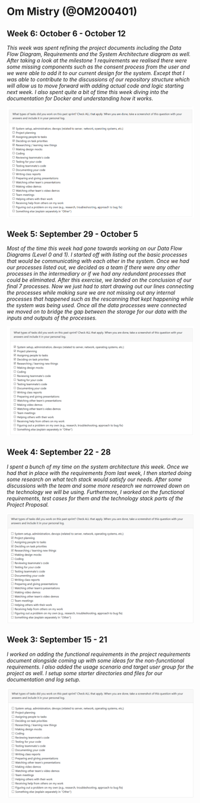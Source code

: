 # Om Mistry (@OM200401)

## Week 6: October 6 - October 12

*This week was spent refining the project documents including the Data Flow Diagram, Requirements and the System Architecture diagram as well. After taking a look at the milestone 1 requirements we realised there were some missing components such as the consent process from the user and we were able to add it to our current design for the system. Except that I was able to contribute to the discussions of our repository structure which will allow us to move forward with adding actual code and logic starting next week. I also spent quite a bit of time this week diving into the documentation for Docker and understanding how it works.*

![Tasks Completed](./assets/omistry_Week6.png)

## Week 5: September 29 - October 5

*Most of the time this week had gone towards working on our Data Flow Diagrams (Level 0 and 1). I started off with listing out the basic processes that would be communicating with each other in the system. Once we had our processes listed out, we decided as a team if there were any other processes in the intermediary or if we had any redundant processes that could be eliminated. After this exercise, we landed on the conclusion of our final 7 processes. Now we just had to start drawing out our lines connecting the processes while making sure we are not missing out any internal processes that happened such as the rescanning that kept happening while the system was being used. Once all the data processes were connected we moved on to bridge the gap between the storage for our data with the inputs and outputs of the processes.*

![Tasks Completed](./assets/omistry_Week5.png)

## Week 4: September 22 - 28

*I spent a bunch of my time on the system architecture this week. Once we had that in place with the requirements from last week, I then started doing some research on what tech stack would satisfy our needs. After some discussions with the team and some more research we narrowed down on the technology we will be using. Furthermore, I worked on the functional requirements, test cases for them and the technology stack parts of the Project Proposal.*

![Tasks Completed](./assets/omistry_Week4.png)

## Week 3: September 15 - 21 

*I worked on adding the functional requirements in the project requirements document alongside coming up with some ideas for the non-funcntional requirements. I also added the usage scenario and target user group for the project as well. I setup some starter directories and files for our documentation and log setup.*

![Tasks Completed](./assets/omistry.png)
